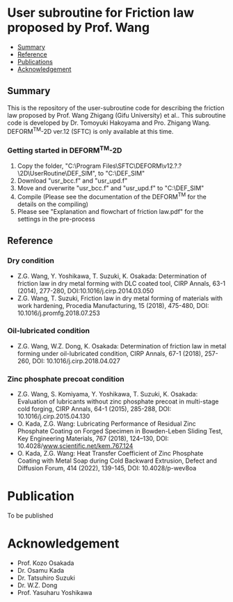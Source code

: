 # User subroutine for Friction law proposed by Prof. Wang

- [Summary](#Summary) 
- [Reference](#ref)
- [Publications](#Publications)
- [Acknowledgement](#Acknowledge)

## Summary <a name="Summary"></a>
This is the repository of the user-subroutine code for describing the friction law proposed by Prof. Wang Zhigang (Gifu University) et al.. This subroutine code is developed by Dr. Tomoyuki Hakoyama and Pro. Zhigang Wang.
DEFORM<sup>TM</sup>-2D ver.12 (SFTC) is only available at this time.

### Getting started in DEFORM<sup>TM</sup>-2D
1. Copy the folder, "C:\Program Files\SFTC\DEFORM\v12.?.?\2D\UserRoutine\DEF_SIM", to "C:\DEF_SIM"
1. Download "usr_bcc.f" and "usr_upd.f"
1. Move and overwrite "usr_bcc.f" and "usr_upd.f" to "C:\DEF_SIM"
1. Compile (Please see the documentation of the DEFORM<sup>TM</sup> for the details on the compiling)
1. Please see "Explanation and flowchart of friction law.pdf" for the settings in the pre-process

## Reference <a name="ref"></a>
### Dry condition
- Z.G. Wang, Y. Yoshikawa, T. Suzuki, K. Osakada: Determination of friction law in dry metal forming with DLC coated tool, CIRP Annals, 63-1 (2014), 277-280, DOI:10.1016/j.cirp.2014.03.050
- Z.G. Wang, T. Suzuki, Friction law in dry metal forming of materials with work hardening, Procedia Manufacturing, 15 (2018), 475-480, DOI: 10.1016/j.promfg.2018.07.253

### Oil-lubricated condition
- Z.G. Wang, W.Z. Dong, K. Osakada: Determination of friction law in metal forming under oil-lubricated condition, CIRP Annals, 67-1 (2018), 257-260, DOI: 10.1016/j.cirp.2018.04.027

### Zinc phosphate precoat condition
- Z.G. Wang, S. Komiyama, Y. Yoshikawa, T. Suzuki, K. Osakada: Evaluation of lubricants without zinc phosphate precoat in multi-stage cold forging, CIRP Annals, 64-1 (2015), 285-288, DOI: 10.1016/j.cirp.2015.04.130
- O. Kada, Z.G. Wang: Lubricating Performance of Residual Zinc Phosphate Coating on Forged Specimen in Bowden-Leben Sliding Test, Key Engineering Materials, 767 (2018), 124–130, DOI: 10.4028/www.scientific.net/kem.767.124
- O. Kada, Z.G. Wang: Heat Transfer Coefficient of Zinc Phosphate Coating with Metal Soap during Cold Backward Extrusion, Defect and Diffusion Forum, 414 (2022), 139-145, DOI: 10.4028/p-wev8oa

# Publication <a name="Publications"></a>
To be published

# Acknowledgement <a name="Acknowledge"></a>
- Prof. Kozo Osakada
- Dr. Osamu Kada
- Dr. Tatsuhiro Suzuki
- Dr. W.Z. Dong
- Prof. Yasuharu Yoshikawa